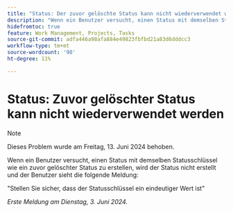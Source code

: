 ```yaml
---
title: "Status: Der zuvor gelöschte Status kann nicht wiederverwendet werden"
description: "Wenn ein Benutzer versucht, einen Status mit demselben Statusschlüssel wie ein zuvor gelöschter Status zu erstellen, wird der Status nicht erstellt und dem Benutzer wird eine Nachricht angezeigt."
hidefromtoc: true
feature: Work Management, Projects, Tasks
source-git-commit: adfa446a98afa884e49823fbfbd21a83d6dddcc3
workflow-type: tm+mt
source-wordcount: '90'
ht-degree: 11%

---
```



# Status: Zuvor gelöschter Status kann nicht wiederverwendet werden

>[!NOTE]
>
>Dieses Problem wurde am Freitag, 13. Juni 2024 behoben.

Wenn ein Benutzer versucht, einen Status mit demselben Statusschlüssel wie ein zuvor gelöschter Status zu erstellen, wird der Status nicht erstellt und der Benutzer sieht die folgende Meldung:

&quot;Stellen Sie sicher, dass der Statusschlüssel ein eindeutiger Wert ist&quot;

_Erste Meldung am Dienstag, 3. Juni 2024._
